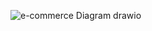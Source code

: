

![e-commerce Diagram drawio](https://user-images.githubusercontent.com/95319292/210108972-3ccd4ef1-e891-400b-83c2-cb3fdbdc14b2.svg)
